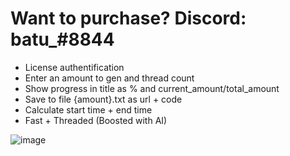 # Want to purchase? Discord: batu_#8844
+ License authentification
+ Enter an amount to gen and thread count
+ Show progress in title as % and current_amount/total_amount
+ Save to file {amount}.txt as url + code
+ Calculate start time + end time
+ Fast + Threaded (Boosted with AI)

![image](https://user-images.githubusercontent.com/120246386/236534929-d15a8ad4-f321-454b-8ec4-b5eb73151ff7.png)

